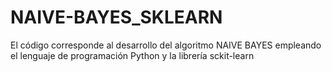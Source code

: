 # NAIVE-BAYES_SKLEARN
El código corresponde al desarrollo del algoritmo NAIVE BAYES empleando el lenguaje de programación Python y la librería sckit-learn
